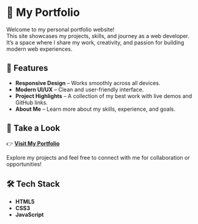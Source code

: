 # 🌟 My Portfolio

Welcome to my personal portfolio website!  
This site showcases my projects, skills, and journey as a web developer.  
It’s a space where I share my work, creativity, and passion for building modern web experiences.

## 🚀 Features
- **Responsive Design** – Works smoothly across all devices.  
- **Modern UI/UX** – Clean and user-friendly interface.  
- **Project Highlights** – A collection of my best work with live demos and GitHub links.  
- **About Me** – Learn more about my skills, experience, and goals.  

## 👀 Take a Look
👉 **[Visit My Portfolio](https://coder-sameeer.github.io/Portfolio/)**

Explore my projects and feel free to connect with me for collaboration or opportunities!

## 🛠️ Tech Stack
- **HTML5**
- **CSS3**
- **JavaScript**
